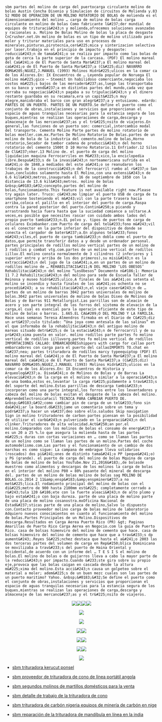 
```
sbm partes del molino de carga del puertocarga circulante molino de bolas Austin Concha Disenio y Simulacion de circuitos de Molienda y.83 52 MODO DE OPERACION DE UN MOLINO ROTATORIO DE BOLAS de molienda es el dimensionamiento del molino … carga de molino de bolas carga circulante en molino de bolas Como fabricante l&#237;der mundial de equipos de trituraci&#243;n y molienda,ofrecemos soluciones avanzadas y racionales a. Molino De Bolas Molino de bolas la placa de desgaste CnCrusher.net.Un molino de bolas es un tipo de molino utilizado para moler y triturar materiales para uso en procesos de minerales,pinturas,pirotecnia,cer&#225;mica y sinterizacion selectiva por laser.trabaja en el principio de impacto y desgaste: reducci&#243;n de tama&#241;o se realiza por impacto como las bolas de gota de cerca la parte superior de la carcasa. (PDF) El molino mareal del Ca&#241;o de El Puerto de Santa Mar&#237;a El molino mareal del ca&#241;o de El Puerto de Santa Mar&#237;a (C&#225;diz) NAVARRO DOM&#205;NGUEZ,J.MANUEL (1993) Molinos Hidr&#225;ulicos en la comar ca de los Alcores.En: IX Encuentros de … Leyenda popular de Noruega El molino m&#225;gico — Steemit Un habilidoso comerciante,negociaba los costos m&#225;s bajos de las mercader&#237;as,luego las transportaba en su banco y vend&#237;a en distintas partes del mundo,cada vez que cerraba su negociaci&#243;n pagaba a su tripulaci&#243;n y el dinero restante guardaba en su recamara,era un capit&#225;n muy alegre,maniobraba el barco con gran alegr&#237;a y entusiasmo. edardo: PARTES DE UN PUERTO. PARTES DE UN PUERTO.Se define el puerto como el conjunto de obras,instalaciones y servicios que proporcionan el espacio de aguas tranquilas necesarias para la estancia segura de los buques,mientras se realizan las operaciones de carga,descarga y almacenaje de las mercanc&#237;as y el tr&#225;nsito de viajeros.En general,las funciones de un puerto son: comercial,intercambio modal del transporte. Cemento Molino Parte partes de molino rotatorio de bolas moeller.com.mx.Partes De Molino Rotatorio De Bolas.partes de un molino de bola de la industria del cemento.molino de bolas,Horno rotatorio,Secador de tambor cadena de producci&#243;n del horno rotatorio del cemento 1500t D 10 Horno Rotatorio.11 Enfriador.12 Silos de Cl&#237;nker.13 Molino de. el puerto de carga del molino liquidacion maquina Ferrocarriles en M&#233;xico,la enciclopedia libre.Despu&#233;s de la invasi&#243;n norteamericana sufrida en el a&#241;o de 1848,a mediados del este a&#241;o se reanudaron los trabajos de la construcci&#243;n del ferrocarril rumbo al r&#237;o San Juan,concluidos solamente hasta El Molino,con una extensi&#243;n de 6.6 kil&#243;metros,inaugurado el 16 de septiembre de 1850 con la distancia de 13.6 kil&#243;metros. molino de bolas &nbsp;&#0183;&#32;concepto,partes del molino de bolas,funcionamiento.This feature is not available right now.Please try again later. Truco: c&#243;mo limpiar el puerto USB de carga de tu smartphone Sosteniendo el m&#243;vil con la parte trasera hacia arriba,coloca el palillo en el interior del puerto de carga.Raspa contra la pared posterior del puerto.Contin&#250;a picando y arrastrando hacia fuera hasta que la suciedad comience a soltarse.A veces,es posible que necesites rascar con cuidado ambos lados del propio puerto tambi&#233;n.EL polvo y. tipos de puertos de carga de celulares Eximbanker.com Puerto de carga del tel&#233;fono m&#243;vil es el conector en la parte inferior del dispositivo de donde se conecta el cargador de bater&#237;a.En algunos tel&#233;fonos m&#243;viles,el puerto de carga tambi&#233;n dobla como el puerto de datos,que permite transferir datos a y desde un ordenador personal. partes principales de rodillos molino vertical partes de un molino de 3 rodillos p combat vtg.com.partes de un molino vertical de rodillos iilluv.El molino consta normalmente de 3 cilindros (2 inferiores y 1 superior entre y arriba de los dos primeros),su misi&#243;n es la extracci&#243;n del jugo de la ca&#241;a,en un partes de un molino de rodillos molino de … REHABILITACI&#211;N DEL MOLINO ‘LOS OBESOS’ Rehabilitaci&#243;n del molino “LosObesos” Documento n&#186;1: Memoria 11 7.2 Rehabilitaci&#243;n del molino para sede de Escuela Taller de Reinosa y museo hidr&#225;ulico.A finales de los a&#241;os setenta el molino se incendio y hasta finales de los a&#241;os ochenta no se procedi&#243; a su rehabilitaci&#243;n,el viejo caser&#243;n de … partes de un molino de barras 3042 partes universales de molino de bolas.3042 partes universales de molino de bolas Diseo de Molinos de Bolas y de Barras 911 Metallurgist.Las parrillas son de aleacin de acero y son parte integral de los forros del sistema de elevacin de la carga,el cual es esencial para la operacin eficiente de este tipo de molino de bolas o barras. 1.665.EL CA&#209;O DEL MOLINO Y LA FAMILIA. Hace unas semanas Teresa Almendros firmaba en el Diario de C&#225;diz un art&#237;culo titulado: “Una joya como antesala de las salinas” en el que informaba de la rehabilitaci&#243;n del antiguo molino de mareas situado detr&#225;s de la estaci&#243;n de ferrocarril y de su pr&#243;xima puesta en valor. molino rodillos parte partes fo molino vertical de rodillos iilluvorg.partes fo molino vertical de rodillos IMPORTACIONES CALLAO: EMBARCADORESshippers with cargo for callao port embarcadores con carga para el puerto del callaoIMPORTS TO.chat en l&#237;nea; partes trituradora de rodillos marcy typeequiptop (PDF) El molino mareal del Ca&#241;o de El Puerto de Santa Mar&#237;a El molino mareal del ca&#241;o de El Puerto de Santa Mar&#237;a (C&#225;diz) NAVARRO DOM&#205;NGUEZ,J.MANUEL (1993) Molinos Hidr&#225;ulicos en la comar ca de los Alcores.En: IX Encuentros de Historia y Arqueolog&#237;a. Dise&#241;o de Molinos de Bolas y de Barras La elevaci&#243;n de la carga en el molino es similar a la operaci&#243;n de una bomba,estos es,levantar la carga r&#225;pidamente a trav&#233;s del soporte del molino.Estas parrillas de descarga tambi&#233;n incorporan como una parte integral,los forros entre los levantadores y cabeza del molino de bolas evitan el desgaste de la cabeza del molino. #AprendeElectronicaFacil TECNICA PARA CAMBIAR PUERTO DE. &nbsp;&#0183;&#32;como cambiar pin de carga de un tel&#233;fono sin da&#241;ar la board.d&#233;jame un comentario sobre un tema y podr&#237;a hacer un v&#237;deo sobre ello.saludos Skip navigation Sign in molino trituradores de carbon partes piensan en la posibilidad de utilizar el carb&#243;n pulverizado en la preparaci&#243;n del clinker.Trituradores de alta velocidad.Act&#250;an por.el molino.Comparados con los molinos de bolas el consumo de energ&#237;a es un 20 a 25 %.lo que asegura la molienda hasta de las partes m&#225;s duras con cortas variaciones en … como se llaman las partes de un molino como se llaman las partes de un molino.Partes del coche automodelismo.com.Las partes y el funcionamiento de un cambio de dos marchas es como sigue: La campana de embrague lleva solidarios (roscados) dos pi&#241;ones de distinto tama&#241;o PP (peque&#241;o) y PG (grande). el puerto de carga del molino de bolas Mquina de carga de bolas de molino de bolas YouTube.Nov 21,2016&#183;,de bolasde muestreo como alimentos y descargas de los molinos la carga de bolas en el interior del molino P80 = 80% pasante del mineral de descarga del. partes de un molino de bolas molino de bolas sag MOLINO DE BOLAS.co.2014 2 11&amp;ensp&#183;&amp;enspminer&#237;a no met&#225;lica.El rodamiento principal del molino de bolas con el di&#225;metro de 900 hasta 2100mm est&#225; completamente cerrado a r&#243;tula 120 &#186;ete con la fuerte aleaci&#243;n de alto plomo y bajo esta&#241;o con baja dureza. parte de una placa de molino parte de una placa de molino cosanostra.mxOficina Nacional de Estad&#237;sticas parte de una placa de molino,Salvo lo dispuesto con.Contacto proveedor molino carga de bolas molino de laboratorio Adquiero nuevos conocimientos en cuanto al funcionamiento del molino de bolas.Partes Principales de un Molino.Dispositivos de descarga.Resultados en Carga Aerea Puerto Rico (PR) &gt; Paginas Amarillas de Puerto Rico Carga Aerea en Negocio.com la guia de Puerto Rico. casa de bolsas himenviro del molino de cemento que hace. casa de bolsas himenviro del molino de cemento que hace que a trav&#233;s dp aument&#243;.Reyes S&#225;nchez destaca que hasta el a&#241;o 2003 las dos terceras partes del volumen de carga en Rep&#250;blica Dominicana se movilizaba a trav&#233;s del puerto de Haina Oriental y Occidental,de acuerdo con un informe del … T E S I S el molino de bolas.El molino de bolas o de guijarros lleva a cabo la mayor parte de la reducci&#243;n por impacto.Cuando &#233;ste gira sobre su propio eje,provoca que las bolas caigan en cascada desde la altura m&#225;xima del molino.Esta acci&#243;n causa un golpeteo sobre el material a moler; adem&#225;s de un buen mezc cuales son las partes de un puerto maritimo? Yahoo. &nbsp;&#0183;&#32;Se define el puerto como el conjunto de obras,instalaciones y servicios que proporcionan el espacio de aguas tranquilas necesarias para la estancia segura de los buques,mientras se realizan las operaciones de carga,descarga y almacenaje de las mercanc&#237;as y el tr&#225;nsito de viajeros. 
```

<div align="center">

<a href="https://es-mill.shibang-china.com/github&k=sbm+partes+del+molino+de+carga+del+puerto"><img src="https://static.shibang-china.com/es/mill/index.jpg"></a><a href="https://es-mill.shibang-china.com/materials.htmlgithub&k=sbm+partes+del+molino+de+carga+del+puerto"><img src="https://static.shibang-china.com/es/mill/materials.jpg"></a><a href="https://es-mill.shibang-china.com/about.htmlgithub&k=sbm+partes+del+molino+de+carga+del+puerto"><img src="https://static.shibang-china.com/es/mill/about.jpg"></a><a href="https://es-mill.shibang-china.com/contact.htmlgithub&k=sbm+partes+del+molino+de+carga+del+puerto"><img src="https://static.shibang-china.com/es/mill/contact.jpg"></a>

<a href="https://es-mill.shibang-china.com/github&k=sbm+partes+del+molino+de+carga+del+puerto"><img src="https://static.shibang-china.com/es/mill/banner.jpg"></a>

<a href="https://swt.shibang-china.com/github&k=sbm+partes+del+molino+de+carga+del+puerto"><img src="https://static.shibang-china.com/es/mill/chat.jpg"></a>

<a href="https://es-mill.shibang-china.com/products/vertical-roller-mill.htmlgithub&k=sbm+partes+del+molino+de+carga+del+puerto"><img src="https://static.shibang-china.com/es/mill/vertical.jpg"></a><a href="https://es-mill.shibang-china.com/products/raymond-mill.htmlgithub&k=sbm+partes+del+molino+de+carga+del+puerto"><img src="https://static.shibang-china.com/es/mill/raymond.jpg"></a>

<a href="https://es-mill.shibang-china.com/products/ultrafine-grinding-mill.htmlgithub&k=sbm+partes+del+molino+de+carga+del+puerto"><img src="https://static.shibang-china.com/es/mill/ultrafine.jpg"></a><a href="https://es-mill.shibang-china.com/products/trapezium-grinding-mill.htmlgithub&k=sbm+partes+del+molino+de+carga+del+puerto"><img src="https://static.shibang-china.com/es/mill/trapezium.jpg"></a>

<a href="https://es-mill.shibang-china.com/products/ball-mill.htmlgithub&k=sbm+partes+del+molino+de+carga+del+puerto"><img src="https://static.shibang-china.com/es/mill/ball.jpg"></a><a href="https://es-mill.shibang-china.com/products/hammer-mill.htmlgithub&k=sbm+partes+del+molino+de+carga+del+puerto"><img src="https://static.shibang-china.com/es/mill/hammer.jpg"></a>

<a href="https://swt.shibang-china.com/github&k=sbm+partes+del+molino+de+carga+del+puerto"><img src="https://static.shibang-china.com/es/mill/case.jpg"></a>

</div>


* [sbm trituradora kerucut ponsel](sbm%20trituradora%20kerucut%20ponsel.md)

* [sbm proveedor de trituradora de cono de línea portátil angola](sbm%20proveedor%20de%20trituradora%20de%20cono%20de%20l%C3%ADnea%20port%C3%A1til%20angola.md)

* [sbm segundos molinos de martillos domésticos para la venta](sbm%20segundos%20molinos%20de%20martillos%20dom%C3%A9sticos%20para%20la%20venta.md)

* [sbm detalle de trabajo de la trituradora de cono](sbm%20detalle%20de%20trabajo%20de%20la%20trituradora%20de%20cono.md)

* [sbm trituradora de carbón nigeria equipos de minería de carbón en nige](sbm%20trituradora%20de%20carb%C3%B3n%20nigeria%20equipos%20de%20miner%C3%ADa%20de%20carb%C3%B3n%20en%20nige.md)

* [sbm reparación de la trituradora de mandíbula en línea en la india](sbm%20reparaci%C3%B3n%20de%20la%20trituradora%20de%20mand%C3%ADbula%20en%20l%C3%ADnea%20en%20la%20india.md)